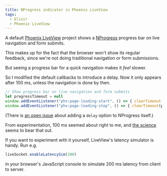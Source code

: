 ```yaml
---
title: NProgress indicator in Phoenix LiveView
tags:
  - Elixir
  - Phoenix LiveView
---
```


A default [Phoenix LiveView](https://github.com/phoenixframework/phoenix_live_view) project shows a [NProgress](http://ricostacruz.com/nprogress/) progress bar on live navigation and form submits.

This makes up for the fact that the browser won't show its regular feedback, since we're not doing traditional navigation or form submissions.

But seeing a progress bar for a quick navigation makes it *feel* slower.

So I modified the default callbacks to introduce a delay. Now it only appears after 100 ms, unless the navigation is done by then.

``` js
// Show progress bar on live navigation and form submits
let progressTimeout = null
window.addEventListener("phx:page-loading-start", () => { clearTimeout(progressTimeout); progressTimeout = setTimeout(NProgress.start, 100) })
window.addEventListener("phx:page-loading-stop", () => { clearTimeout(progressTimeout); NProgress.done() })
```

(There is [an open issue](https://github.com/rstacruz/nprogress/issues/169) about adding a `delay` option to NProgress itself.)

From experimentation, 100 ms seemed about right to me, and [the science](https://stackoverflow.com/a/2547903/6962) seems to bear that out.

If you want to experiment with it yourself, LiveView's latency simulator is handy. Run e.g.

``` js
liveSocket.enableLatencySim(200)
```

in your browser's JavaScript console to simulate 200 ms latency from client to server.
